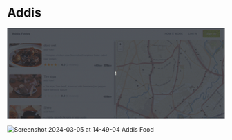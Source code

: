 # Addis

<img alt="addis food" src="https://github.com/Yonasketema/addis-food/blob/main/public/addis%20food.gif"/>

![Screenshot 2024-03-05 at 14-49-04 Addis Food](https://github.com/Yonasketema/addis-food/assets/103140237/20d7afc4-9146-4723-aeba-89f59ff21c04)
